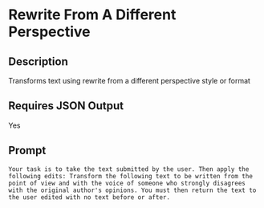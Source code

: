 # Rewrite From A Different Perspective

## Description

Transforms text using rewrite from a different perspective style or format

## Requires JSON Output

Yes

## Prompt

```
Your task is to take the text submitted by the user. Then apply the following edits: Transform the following text to be written from the point of view and with the voice of someone who strongly disagrees with the original author's opinions. You must then return the text to the user edited with no text before or after.
```
